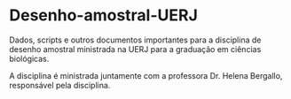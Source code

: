 # Desenho-amostral-UERJ 


Dados, scripts e outros documentos importantes para a disciplina de desenho amostral ministrada na UERJ para a graduação em ciências biológicas.

A disciplina é ministrada juntamente com a professora Dr. Helena Bergallo, responsável pela disciplina.
